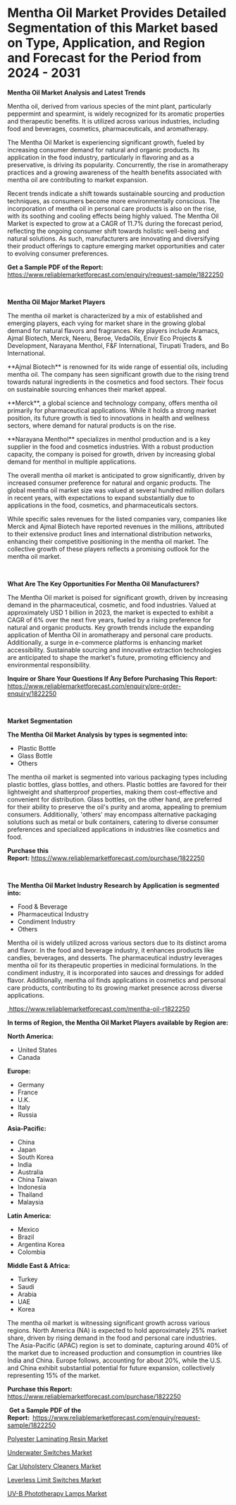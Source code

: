 <p><h1>Mentha Oil Market Provides Detailed Segmentation of this Market based on Type, Application, and Region and Forecast for the Period from 2024 - 2031</h1></p><p><strong>Mentha Oil Market Analysis and Latest Trends</strong></p>
<p><p>Mentha oil, derived from various species of the mint plant, particularly peppermint and spearmint, is widely recognized for its aromatic properties and therapeutic benefits. It is utilized across various industries, including food and beverages, cosmetics, pharmaceuticals, and aromatherapy.</p><p>The Mentha Oil Market is experiencing significant growth, fueled by increasing consumer demand for natural and organic products. Its application in the food industry, particularly in flavoring and as a preservative, is driving its popularity. Concurrently, the rise in aromatherapy practices and a growing awareness of the health benefits associated with mentha oil are contributing to market expansion.</p><p>Recent trends indicate a shift towards sustainable sourcing and production techniques, as consumers become more environmentally conscious. The incorporation of mentha oil in personal care products is also on the rise, with its soothing and cooling effects being highly valued. The Mentha Oil Market is expected to grow at a CAGR of 11.7% during the forecast period, reflecting the ongoing consumer shift towards holistic well-being and natural solutions. As such, manufacturers are innovating and diversifying their product offerings to capture emerging market opportunities and cater to evolving consumer preferences.</p></p>
<p><strong>Get a Sample PDF of the Report:&nbsp;</strong> <a href="https://www.reliablemarketforecast.com/enquiry/request-sample/1822250?utm_campaign=1110&utm_medium=2&utm_source=Github&utm_content=ia&utm_term=10112024&utm_id=mentha-oil">https://www.reliablemarketforecast.com/enquiry/request-sample/1822250</a></p>
<p>&nbsp;</p>
<p><strong>Mentha Oil Major Market Players</strong></p>
<p><p>The mentha oil market is characterized by a mix of established and emerging players, each vying for market share in the growing global demand for natural flavors and fragrances. Key players include Aramacs, Ajmal Biotech, Merck, Neeru, Beroe, VedaOils, Envir Eco Projects & Development, Narayana Menthol, F&F International, Tirupati Traders, and Bo International.</p><p>**Ajmal Biotech** is renowned for its wide range of essential oils, including mentha oil. The company has seen significant growth due to the rising trend towards natural ingredients in the cosmetics and food sectors. Their focus on sustainable sourcing enhances their market appeal.</p><p>**Merck**, a global science and technology company, offers mentha oil primarily for pharmaceutical applications. While it holds a strong market position, its future growth is tied to innovations in health and wellness sectors, where demand for natural products is on the rise.</p><p>**Narayana Menthol** specializes in menthol production and is a key supplier in the food and cosmetics industries. With a robust production capacity, the company is poised for growth, driven by increasing global demand for menthol in multiple applications.</p><p>The overall mentha oil market is anticipated to grow significantly, driven by increased consumer preference for natural and organic products. The global mentha oil market size was valued at several hundred million dollars in recent years, with expectations to expand substantially due to applications in the food, cosmetics, and pharmaceuticals sectors.</p><p>While specific sales revenues for the listed companies vary, companies like Merck and Ajmal Biotech have reported revenues in the millions, attributed to their extensive product lines and international distribution networks, enhancing their competitive positioning in the mentha oil market. The collective growth of these players reflects a promising outlook for the mentha oil market.</p></p>
<p>&nbsp;</p>
<p><strong>What Are The Key Opportunities For Mentha Oil Manufacturers?</strong></p>
<p><p>The Mentha Oil market is poised for significant growth, driven by increasing demand in the pharmaceutical, cosmetic, and food industries. Valued at approximately USD 1 billion in 2023, the market is expected to exhibit a CAGR of 6% over the next five years, fueled by a rising preference for natural and organic products. Key growth trends include the expanding application of Mentha Oil in aromatherapy and personal care products. Additionally, a surge in e-commerce platforms is enhancing market accessibility. Sustainable sourcing and innovative extraction technologies are anticipated to shape the market's future, promoting efficiency and environmental responsibility.</p></p>
<p><strong>Inquire or Share Your Questions If Any Before Purchasing This Report:</strong> <a href="https://www.reliablemarketforecast.com/enquiry/pre-order-enquiry/1822250?utm_campaign=1110&utm_medium=2&utm_source=Github&utm_content=ia&utm_term=10112024&utm_id=mentha-oil">https://www.reliablemarketforecast.com/enquiry/pre-order-enquiry/1822250</a></p>
<p>&nbsp;</p>
<p><strong>Market Segmentation</strong></p>
<p><strong>The Mentha Oil Market Analysis by types is segmented into:</strong></p>
<p><ul><li>Plastic Bottle</li><li>Glass Bottle</li><li>Others</li></ul></p>
<p><p>The mentha oil market is segmented into various packaging types including plastic bottles, glass bottles, and others. Plastic bottles are favored for their lightweight and shatterproof properties, making them cost-effective and convenient for distribution. Glass bottles, on the other hand, are preferred for their ability to preserve the oil's purity and aroma, appealing to premium consumers. Additionally, 'others' may encompass alternative packaging solutions such as metal or bulk containers, catering to diverse consumer preferences and specialized applications in industries like cosmetics and food.</p></p>
<p><strong>Purchase this Report:&nbsp;</strong><a href="https://www.reliablemarketforecast.com/purchase/1822250?utm_campaign=1110&utm_medium=2&utm_source=Github&utm_content=ia&utm_term=10112024&utm_id=mentha-oil">https://www.reliablemarketforecast.com/purchase/1822250</a></p>
<p>&nbsp;</p>
<p><strong>The Mentha Oil Market Industry Research by Application is segmented into:</strong></p>
<p><ul><li>Food & Beverage</li><li>Pharmaceutical Industry</li><li>Condiment Industry</li><li>Others</li></ul></p>
<p><p>Mentha oil is widely utilized across various sectors due to its distinct aroma and flavor. In the food and beverage industry, it enhances products like candies, beverages, and desserts. The pharmaceutical industry leverages mentha oil for its therapeutic properties in medicinal formulations. In the condiment industry, it is incorporated into sauces and dressings for added flavor. Additionally, mentha oil finds applications in cosmetics and personal care products, contributing to its growing market presence across diverse applications.</p></p>
<p><a href="https://www.reliablemarketforecast.com/mentha-oil-r1822250?utm_campaign=1110&utm_medium=2&utm_source=Github&utm_content=ia&utm_term=10112024&utm_id=mentha-oil">&nbsp;https://www.reliablemarketforecast.com/mentha-oil-r1822250</a></p>
<p><strong>In terms of Region, the Mentha Oil Market Players available by Region are:</strong></p>
<p>
    <p> <strong> North America: </strong>
        <ul>
            <li>United States</li>
            <li>Canada</li>
        </ul>
        </p> 
    <p> <strong> Europe: </strong>
        <ul>
            <li>Germany</li>
            <li>France</li>
            <li>U.K.</li>
            <li>Italy</li>
            <li>Russia</li>
        </ul>
        </p> 
    <p> <strong> Asia-Pacific: </strong>
        <ul>
            <li>China</li>
            <li>Japan</li>
            <li>South Korea</li>
            <li>India</li>
            <li>Australia</li>
            <li>China Taiwan</li>
            <li>Indonesia</li>
            <li>Thailand</li>
            <li>Malaysia</li>
        </ul>
        </p> 
    <p> <strong> Latin America: </strong>
        <ul>
            <li>Mexico</li>
            <li>Brazil</li>
            <li>Argentina Korea</li>
            <li>Colombia</li>
        </ul>
        </p> 
    <p> <strong> Middle East & Africa: </strong>
        <ul>
            <li>Turkey</li>
            <li>Saudi</li>
            <li>Arabia</li>
            <li>UAE</li>
            <li>Korea</li>
        </ul>
    </p>
    </p>
<p><p>The mentha oil market is witnessing significant growth across various regions. North America (NA) is expected to hold approximately 25% market share, driven by rising demand in the food and personal care industries. The Asia-Pacific (APAC) region is set to dominate, capturing around 40% of the market due to increased production and consumption in countries like India and China. Europe follows, accounting for about 20%, while the U.S. and China exhibit substantial potential for future expansion, collectively representing 15% of the market.</p></p>
<p><strong>Purchase this Report: </strong><a href="https://www.reliablemarketforecast.com/purchase/1822250?utm_campaign=1110&utm_medium=2&utm_source=Github&utm_content=ia&utm_term=10112024&utm_id=mentha-oil">https://www.reliablemarketforecast.com/purchase/1822250</a></p>
<p>&nbsp;<strong>Get a Sample PDF of the Report:&nbsp;&nbsp;</strong><a href="https://www.reliablemarketforecast.com/enquiry/request-sample/1822250?utm_campaign=1110&utm_medium=2&utm_source=Github&utm_content=ia&utm_term=10112024&utm_id=mentha-oil">https://www.reliablemarketforecast.com/enquiry/request-sample/1822250</a></p>
<p><strong></strong></p>
<p><p><a href="https://github.com/janelbaub6/Market-Research-Report-List-1/blob/main/polyester-laminating-resin-market.md?utm_campaign=1110&utm_medium=2&utm_source=Github&utm_content=ia&utm_term=10112024&utm_id=mentha-oil">Polyester Laminating Resin Market</a></p><p><a href="https://www.linkedin.com/pulse/global-underwater-switches-industry-analysis-share-growth-ieo8f?utm_campaign=1110&utm_medium=2&utm_source=Github&utm_content=ia&utm_term=10112024&utm_id=mentha-oil">Underwater Switches Market</a></p><p><a href="https://github.com/sandygraoj2/Market-Research-Report-List-1/blob/main/car-upholstery-cleaners-market.md?utm_campaign=1110&utm_medium=2&utm_source=Github&utm_content=ia&utm_term=10112024&utm_id=mentha-oil">Car Upholstery Cleaners Market</a></p><p><a href="https://www.linkedin.com/pulse/leverless-limit-switches-market-ecosystem-competitive-landscape-48egf?utm_campaign=1110&utm_medium=2&utm_source=Github&utm_content=ia&utm_term=10112024&utm_id=mentha-oil">Leverless Limit Switches Market</a></p><p><a href="https://issuu.com/reportprime-2/docs/uv-b-phototherapy-lamps-market-size_20f4c632ea038a?utm_campaign=1110&utm_medium=2&utm_source=Github&utm_content=ia&utm_term=10112024&utm_id=mentha-oil">UV-B Phototherapy Lamps Market</a></p></p>
